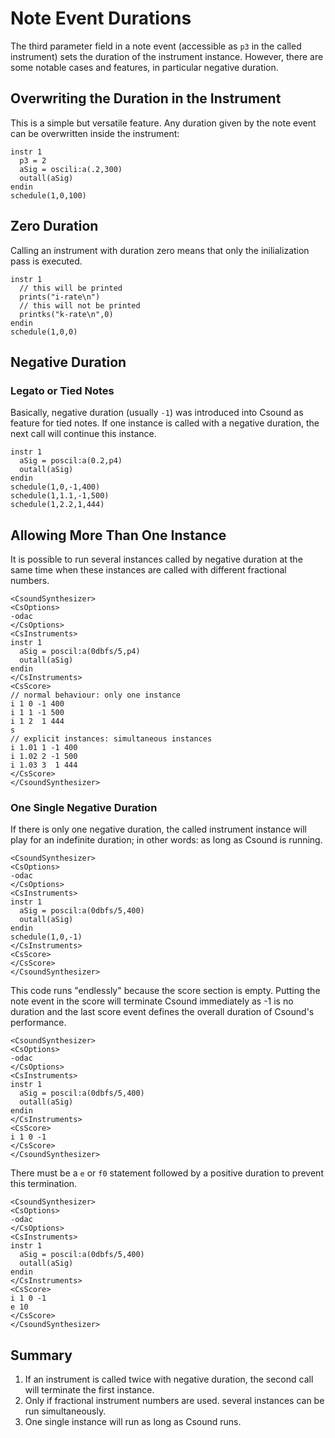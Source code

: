# Note Event Durations

The third parameter field in a note event (accessible as `p3` in the called instrument) sets the duration of the instrument instance. However, there are some notable cases and features, in particular negative duration.

## Overwriting the Duration in the Instrument

This is a simple but versatile feature. Any duration given by the note event can be overwritten inside the instrument:

```
instr 1
  p3 = 2
  aSig = oscili:a(.2,300)
  outall(aSig)
endin
schedule(1,0,100)
```

## Zero Duration

Calling an instrument with duration zero means that only the inilialization pass is executed.

```
instr 1
  // this will be printed
  prints("i-rate\n")
  // this will not be printed
  printks("k-rate\n",0)
endin
schedule(1,0,0)
```

## Negative Duration

### Legato or Tied Notes

Basically, negative duration (usually `-1`) was introduced into Csound as feature for tied notes. If one instance is called with a negative duration, the next call will continue this instance.

```
instr 1
  aSig = poscil:a(0.2,p4)
  outall(aSig)
endin
schedule(1,0,-1,400)
schedule(1,1.1,-1,500)
schedule(1,2.2,1,444)
```

## Allowing More Than One Instance 

It is possible to run several instances called by negative duration at the same time when these instances are called with different fractional numbers.

```
<CsoundSynthesizer> 
<CsOptions> 
-odac
</CsOptions> 
<CsInstruments> 
instr 1
  aSig = poscil:a(0dbfs/5,p4)
  outall(aSig)
endin
</CsInstruments> 
<CsScore>
// normal behaviour: only one instance
i 1 0 -1 400
i 1 1 -1 500
i 1 2  1 444
s
// explicit instances: simultaneous instances
i 1.01 1 -1 400
i 1.02 2 -1 500
i 1.03 3  1 444
</CsScore> 
</CsoundSynthesizer> 
```


### One Single Negative Duration 

If there is only one negative duration, the called instrument instance will play for an indefinite duration; in other words: as long as Csound is running.

```
<CsoundSynthesizer> 
<CsOptions> 
-odac
</CsOptions> 
<CsInstruments> 
instr 1
  aSig = poscil:a(0dbfs/5,400)
  outall(aSig)
endin
schedule(1,0,-1)
</CsInstruments> 
<CsScore>
</CsScore> 
</CsoundSynthesizer> 
```

This code runs "endlessly" because the score section is empty. Putting the note event in the score will terminate Csound immediately as -1 is no duration and the last score event defines the overall duration of Csound's performance.

```
<CsoundSynthesizer> 
<CsOptions> 
-odac
</CsOptions> 
<CsInstruments> 
instr 1
  aSig = poscil:a(0dbfs/5,400)
  outall(aSig)
endin
</CsInstruments> 
<CsScore>
i 1 0 -1
</CsScore> 
</CsoundSynthesizer> 
```

There must be a `e` or `f0` statement followed by a positive duration to prevent this termination.

```
<CsoundSynthesizer> 
<CsOptions> 
-odac
</CsOptions> 
<CsInstruments> 
instr 1
  aSig = poscil:a(0dbfs/5,400)
  outall(aSig)
endin
</CsInstruments> 
<CsScore>
i 1 0 -1
e 10
</CsScore> 
</CsoundSynthesizer> 
```


## Summary

1. If an instrument is called twice with negative duration, the second call will terminate the first instance.  
2. Only if fractional instrument numbers are used. several instances can be run simultaneously.  
3. One single instance will run as long as Csound runs.